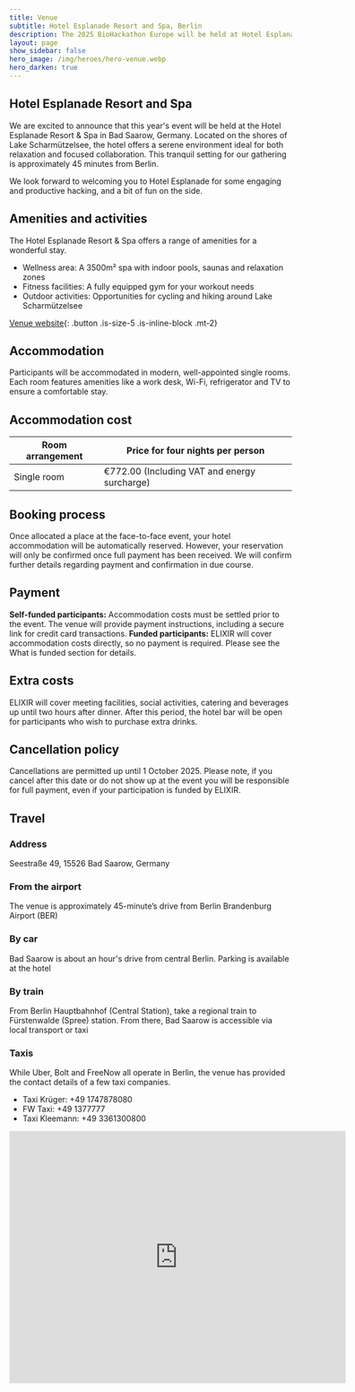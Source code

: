 ```yaml
---
title: Venue
subtitle: Hotel Esplanade Resort and Spa, Berlin
description: The 2025 BioHackathon Europe will be held at Hotel Esplanade Resort and Spa, Bad Saarow.
layout: page
show_sidebar: false
hero_image: /img/heroes/hero-venue.webp
hero_darken: true
---
```


## Hotel Esplanade Resort and Spa
We are excited to announce that this year's event will be held at the Hotel Esplanade Resort & Spa in Bad Saarow, Germany. Located on the shores of Lake Scharmützelsee, the hotel offers a serene environment ideal for both relaxation and focused collaboration. This tranquil setting for our gathering is approximately 45 minutes from Berlin.

We look forward to welcoming you to Hotel Esplanade for some engaging and productive hacking, and a bit of fun on the side.

## Amenities and activities
The Hotel Esplanade Resort & Spa offers a range of amenities for a wonderful stay.
 * Wellness area: A 3500m² spa with indoor pools, saunas and relaxation zones
 * Fitness facilities: A fully equipped gym for your workout needs
 * Outdoor activities: Opportunities for cycling and hiking around Lake Scharmützelsee

[Venue website](https://www.esplanade-resort.de/){: .button .is-size-5 .is-inline-block .mt-2}

## Accommodation
Participants will be accommodated in modern, well-appointed single rooms. Each room features amenities like a work desk, Wi-Fi, refrigerator and TV to ensure a comfortable stay. 

## Accommodation cost

| Room arrangement    | Price for four nights per person |
| -------- | ------- |
| Single room	  | €772.00 (Including VAT and energy surcharge) | 

## Booking process
Once allocated a place at the face-to-face event, your hotel accommodation will be automatically reserved. However, your reservation will only be confirmed once full payment has been received. We will confirm further details regarding payment and confirmation in due course.

## Payment
**Self-funded participants:** Accommodation costs must be settled prior to the event. The venue will provide payment instructions, including a secure link for credit card transactions. 
**Funded participants:** ELIXIR will cover accommodation costs directly, so no payment is required. Please see the What is funded section for details.

## Extra costs
ELIXIR will cover meeting facilities, social activities, catering and beverages up until two hours after dinner. After this period, the hotel bar will be open for participants who wish to purchase extra drinks. 

## Cancellation policy
Cancellations are permitted up until 1 October 2025. Please note, if you cancel after this date or do not show up at the event you will be responsible for full payment, even if your participation is funded by ELIXIR. 

## Travel
### Address
Seestraße 49, 15526 Bad Saarow, Germany

### From the airport
The venue is approximately 45-minute’s drive from Berlin Brandenburg Airport (BER)

### By car
Bad Saarow is about an hour's drive from central Berlin. Parking is available at the hotel

### By train
From Berlin Hauptbahnhof (Central Station), take a regional train to Fürstenwalde (Spree) station. From there, Bad Saarow is accessible via local transport or taxi

### Taxis
While Uber, Bolt and FreeNow all operate in Berlin, the venue has provided the contact details of a few taxi companies.
   * Taxi Krüger: +49 1747878080
   * FW Taxi: +49 1377777
   * Taxi Kleemann: +49 3361300800 

<iframe src="https://www.google.com/maps/embed?pb=!1m18!1m12!1m3!1d2570.5545085927624!2d14.046963350682926!3d52.29175952773259!2m3!1f0!2f0!3f0!3m2!1i1024!2i768!4f13.1!3m3!1m2!1s0x47078a0258fe21a3%3A0xa6c15d8aff907ccb!2sHotel%20Esplanade%20Resort%20%26%20Spa!5e0!3m2!1sen!2suk!4v1740759371748!5m2!1sen!2suk" width="600" height="450" style="border:0;" allowfullscreen="" loading="lazy" referrerpolicy="no-referrer-when-downgrade"></iframe>
